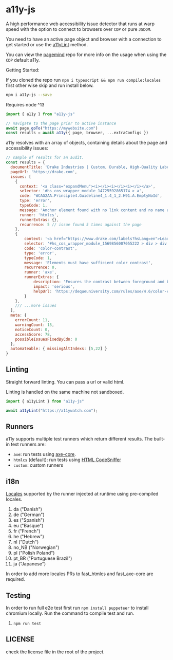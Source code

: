 # a11y-js

A high performance web accessibility issue detector that runs at warp speed with the option to connect to browsers over `CDP` or pure `JSDOM`.

You need to have an active page object and browser with a connection to get started or use the [a11yLint](./lib/lint.ts) method.

You can view the [pagemind](https://github.com/a11ywatch/pagemind) repo for more info on the usage when using the `CDP` default a11y.

Getting Started:

If you cloned the repo run `npm i typescript && npm run compile:locales` first other wise skip and run install below.

```sh
npm i a11y-js --save
```

Requires node ^13

```js
import { a11y } from "a11y-js"

// navigate to the page prior to active instance
await page.goTo("https://mywebsite.com")
const results = await a11y({ page, browser, ...extraConfigs })
```

a11y resolves with an array of objects, containing details about the page and accessibility issues:

```js
// sample of results for an audit.
const results = {
  documentTitle: 'Drake Industries | Custom, Durable, High-Quality Labels, Asset Tags and Custom Server Bezels',
  pageUrl: 'https://drake.com',
  issues: [
    {
      context: '<a class="expandMenu"><i></i><i></i><i></i></a>',
      selector: '#hs_cos_wrapper_module_14725592865174 > a',
      code: 'WCAG2AA.Principle4.Guideline4_1.4_1_2.H91.A.EmptyNoId',
      type: 'error',
      typeCode: 1,
      message: 'Anchor element found with no link content and no name and/or ID attribute.',
      runner: 'htmlcs',
      runnerExtras: {},
      recurrence: 5 // issue found 5 times against the page
    },
    {
        context: '<a href="https://www.drake.com/labels?hsLang=en">Learn more</a>',
        selector: '#hs_cos_wrapper_module_1569856007055222 > div > div:nth-child(3) > a',
        code: 'color-contrast',
        type: 'error',
        typeCode: 1,
        message: 'Elements must have sufficient color contrast',
        recurrence: 0,
        runner: 'axe',
        runnerExtras: {
            description: 'Ensures the contrast between foreground and background colors meets WCAG 2 AA contrast ratio thresholds',
            impact: 'serious',
            helpUrl: 'https://dequeuniversity.com/rules/axe/4.6/color-contrast?application=axeAPI'
        }
    },
    /// ...more issues
  ],
  meta: {
    errorCount: 11,
    warningCount: 15,
    noticeCount: 0,
    accessScore: 78,
    possibleIssuesFixedByCdn: 0
  },
  automateable: { missingAltIndexs: [5,22] }
}
```

## Linting

Straight forward linting. You can pass a url or valid html.

Linting is handled on the same machine not sandboxed.

```js
import { a11yLint } from "a11y-js"

await a11yLint("https://a11ywatch.com");

```

## Runners

a11y supports multiple test runners which return different results. The built-in test runners are:

- `axe`: run tests using [axe-core](./lib/runners/axe.ts).
- `htmlcs` (default): run tests using [HTML CodeSniffer](./lib/runners/htmlcs.ts)
- `custom`: custom runners

## i18n

[Locales](https://developer.mozilla.org/en-US/docs/Mozilla/Add-ons/WebExtensions/API/i18n) supported by the runner injected at runtime using pre-compiled locales.

1. da ("Danish")
1. de ("German")
1. es ("Spanish")
1. eu ("Basque")
1. fr ("French")
1. he ("Hebrew")
1. nl ("Dutch")
1. no_NB ("Norwegian")
1. pl ("Polish Poland")
1. pt_BR ("Portuguese Brazil")
1. ja ("Japanese")

In order to add more locales PRs to fast_htmlcs and fast_axe-core are required.

## Testing

In order to run full e2e test first run `npm install puppeteer` to install chromium locally.
Run the command to compile test and run.

1. `npm run test`

## LICENSE

check the license file in the root of the project.
